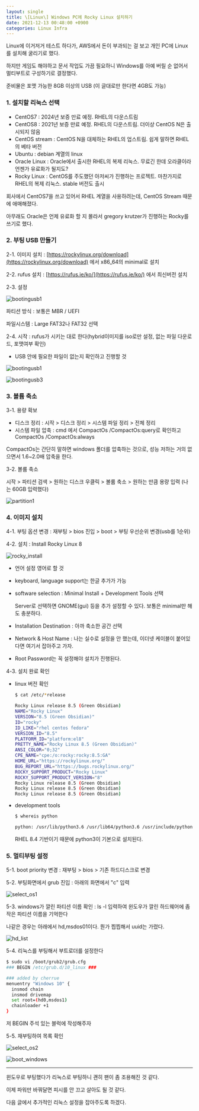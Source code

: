```yaml
---
layout: single
title: \[Linux\] Windows PC에 Rocky Linux 설치하기
date: 2021-12-13 00:48:00 +0900
categories: Linux Infra
---
```


Linux에 이거저거 테스트 하다가, AWS에서 돈이 부과되는 걸 보고 개인 PC에 Linux를 설치해 굴리기로 했다.

하지만 게임도 해야하고 문서 작업도 가끔 필요하니 Windows를 아예 버릴 순 없어서 멀티부트로 구성하기로 결정했다.

준비물은 포맷 가능한 8GB 이상의 USB (이 글대로만 한다면 4GB도 가능)

### 1. 설치할 리눅스 선택

- CentOS7 : 2024년 보증 만료 예정. RHEL의 다운스트림
- CentOS8 : 2021년 보증 만료 예정. RHEL의 다운스트림. 더이상 CentOS N은 출시되지 않음
- CentOS stream : CentOS N을 대체하는 RHEL의 업스트림. 쉽게 말하면 RHEL의 베타 버전
- Ubuntu : debian 계열의 linux
- Oracle Linux : Oracle에서 출시한 RHEL의 복제 리눅스. 무료긴 한데 오라클이라 언젠가 유료화가 될지도?
- Rocky Linux : CentOS를 주도했던 아저씨가 진행하는 프로젝트. 마찬가지로 RHEL의 복제 리눅스. stable 버전도 출시

회사에서 CentOS7을 쓰고 있어서 RHEL 계열을 사용하려는데, CentOS Stream 때문에 애매해졌다.

아무래도 Oracle은 언제 유료화 할 지 몰라서 gregory krutzer가 진행하는 Rocky를 쓰기로 했다.

### 2. 부팅 USB 만들기

2-1. 이미지 설치 : [https://rockylinux.org/download](https://rockylinux.org/download) 에서 x86_64의 minimal로 설치

2-2. rufus 설치 : [https://rufus.ie/ko/](https://rufus.ie/ko/) 에서 최신버전 설치

2-3. 설정

![bootingusb1](/assets/images/2021-12-12/bootingusb1.PNG)

파티션 방식 : 보통은 MBR / UEFI

파일시스템 : Large FAT32나 FAT32 선택

2-4. 시작 : rufus가 시키는 대로 한다(hybrid이미지를 iso로만 설정, 없는 파일 다운로드, 포맷여부 확인)

* USB 안에 필요한 파일이 없는지 확인하고 진행할 것

![bootingusb1](/assets/images/2021-12-12/bootingusb1.PNG)

![bootingusb3](/assets/images/2021-12-12/bootingusb3.PNG)

### 3. 볼륨 축소

3-1. 용량 확보

- 디스크 정리 : 시작 > 디스크 정리 > 시스템 파일 정리 > 전체 정리
- 시스템 파일 압축 : cmd 에서 CompactOs /CompactOs:query로 확인하고 CompactOs /CompactOs:always

CompactOs는 간단히 말하면 windows 폴더를 압축하는 것으로, 성능 저하는 거의 없으면서 1.6~2.0배 압축을 한다. 

3-2. 볼륨 축소

시작 > 파티션 검색 > 원하는 디스크 우클릭 > 볼륨 축소 > 원하는 만큼 용량 입력 (나는 60GB 입력했다)

![partition1](/assets/images/2021-12-12/partition1.PNG)

### 4. 이미지 설치

4-1. 부팅 옵션 변경 : 재부팅 > bios 진입 > boot > 부팅 우선순위 변경(usb를 1순위)

4-2. 설치 : Install Rocky Linux 8

![rocky_install](/assets/images/2021-12-12/rocky_install.jpeg)

- 언어 설정 영어로 할 것

- keyboard, language support는 한글 추가가 가능

- software selection : Minimal Install + Development Tools 선택

  Server로 선택하면 GNOME(gui) 등을 추가 설정할 수 있다. 보통은 minimal만 해도 충분하다.

- Installation Destination : 아까 축소한 공간 선택

- Network & Host Name : 나는 실수로 설정을 안 했는데, 이더넷 케이블이 붙어있다면 여기서 잡아주고 가자.

- Root Password는 꼭 설정해야 설치가 진행된다.

4-3. 설치 완료 확인

- linux 버전 확인

  ```bash
  $ cat /etc/*release
  
  Rocky Linux release 8.5 (Green Obsidian)
  NAME="Rocky Linux"
  VERSION="8.5 (Green Obsidian)"
  ID="rocky"
  ID_LIKE="rhel centos fedora"
  VERSION_ID="8.5"
  PLATFORM_ID="platform:el8"
  PRETTY_NAME="Rocky Linux 8.5 (Green Obsidian)"
  ANSI_COLOR="0;32"
  CPE_NAME="cpe:/o:rocky:rocky:8.5:GA"
  HOME_URL="https://rockylinux.org/"
  BUG_REPORT_URL="https://bugs.rockylinux.org/"
  ROCKY_SUPPORT_PRODUCT="Rocky Linux"
  ROCKY_SUPPORT_PRODUCT_VERSION="8"
  Rocky Linux release 8.5 (Green Obsidian)
  Rocky Linux release 8.5 (Green Obsidian)
  Rocky Linux release 8.5 (Green Obsidian)
  ```

- development tools

  ```bash
  $ whereis python
  
  python: /usr/lib/python3.6 /usr/lib64/python3.6 /usr/include/python3.6m /usr/share/man/man1/python.1.gz
  ```

  RHEL 8.4 기반이기 때문에 python3이 기본으로 설치된다.

### 5. 멀티부팅 설정

5-1. boot priority 변경 : 재부팅 > bios > 기존 하드디스크로 변경

5-2. 부팅화면에서 grub 진입 : 아래의 화면에서 "c" 입력

![select_os1](/assets/images/2021-12-12/select_os1.jpg)

5-3. windows가 깔린 파티션 이름 확인 : ls -l 입력하여 윈도우가 깔린 하드웨어에 좀 작은 파티션 이름을 기억한다

나같은 경우는 아래에서 hd,msdos01이다. 뭔가 찝찝해서 uuid는 가렸다.

![hd_list](/assets/images/2021-12-12/hd_list.jpg)

5-4. 리눅스를 부팅해서 부트로더를 설정한다

```bash
$ sudo vi /boot/grub2/grub.cfg
### BEGIN /etc/grub.d/10_linux ###

### added by cherrue
menuentry "Windows 10" {
  insmod chain
  insmod drivemap
  set root=(hd0,msdos1)
  chainloader +1
}
```

저 BEGIN 주석 있는 블럭에 작성해주자

5-5. 재부팅하여 목록 확인

![select_os2](/assets/images/2021-12-12/select_os2.jpg)

![boot_windows](/assets/images/2021-12-12/boot_windows.jpg)

----

윈도우로 부팅했다가 리눅스로 부팅하니 괜히 팬이 좀 조용해진 것 같다.

이제 파워만 바꿔달면 피시를 안 끄고 살아도 될 것 같다.

다음 글에서 추가적인 리눅스 설정을 잡아주도록 하겠다.